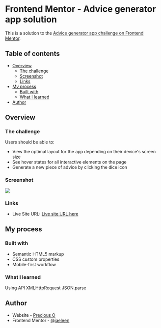 # Frontend Mentor - Advice generator app solution

This is a solution to the [Advice generator app challenge on Frontend Mentor](https://www.frontendmentor.io/challenges/advice-generator-app-QdUG-13db). 

## Table of contents

- [Overview](#overview)
  - [The challenge](#the-challenge)
  - [Screenshot](#screenshot)
  - [Links](#links)
- [My process](#my-process)
  - [Built with](#built-with)
  - [What I learned](#what-i-learned)
- [Author](#author)


## Overview

### The challenge

Users should be able to:

- View the optimal layout for the app depending on their device's screen size
- See hover states for all interactive elements on the page
- Generate a new piece of advice by clicking the dice icon

### Screenshot

![](./screenshot.png)

### Links
<!-- - Solution URL: [Add solution URL here](https://your-solution-url.com) -->
- Live Site URL: [Live site URL here](https://jaeleen.github.io/AdviceGeneratorApp/)

## My process

### Built with

- Semantic HTML5 markup
- CSS custom properties
- Mobile-first workflow

### What I learned

Using API
XMLHttpRequest
JSON.parse

## Author

- Website - [Precious O](https://www.your-site.com)
- Frontend Mentor - [@jaeleen](https://www.frontendmentor.io/profile/yourusername)
